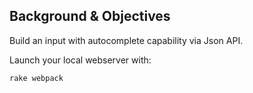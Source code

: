## Background & Objectives
Build an input with autocomplete capability via Json API.

Launch your local webserver with:

```bash
rake webpack
```


